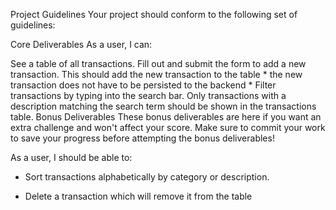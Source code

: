Project Guidelines
Your project should conform to the following set of guidelines:

Core Deliverables
As a user, I can:

See a table of all transactions.
 Fill out and submit the form to add a new transaction. This should add the new transaction to the table * the new transaction does not have to be persisted to the backend *
Filter transactions by typing into the search bar. Only transactions with a description matching the search term should be shown in the transactions table.
Bonus Deliverables
These bonus deliverables are here if you want an extra challenge and won't affect your score. Make sure to commit your work to save your progress before attempting the bonus deliverables!

As a user, I should be able to:

- Sort transactions alphabetically by category or description.

- Delete a transaction which will remove it from the table

 